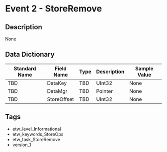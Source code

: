 # Event 2 - StoreRemove

## Description
None

## Data Dictionary
|Standard Name|Field Name|Type|Description|Sample Value|
|---|---|---|---|---|
|TBD|DataKey|TBD|UInt32|None|None|
|TBD|DataMgr|TBD|Pointer|None|None|
|TBD|StoreOffset|TBD|UInt32|None|None|

## Tags
* etw_level_Informational
* etw_keywords_StoreOps
* etw_task_StoreRemove
* version_1